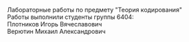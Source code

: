 Лабораторные работы по предмету "Теория кодирования"  
Работы выполнили студенты группы 6404:  
Плотников Игорь Вячеславович  
Верютин Михаил Александрович  
